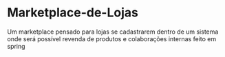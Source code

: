 # Marketplace-de-Lojas
Um marketplace pensado para lojas se cadastrarem dentro de um sistema onde será possível revenda de produtos e colaborações internas
feito em spring
